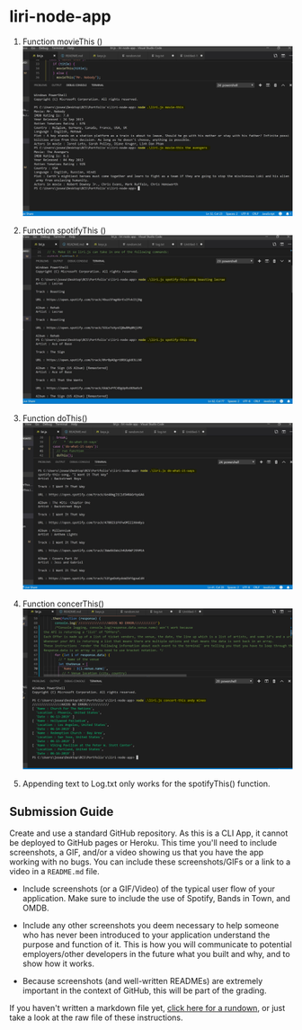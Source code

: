# liri-node-app


1. Function movieThis ()
    !['movie-this'](images/Liri_bot_movieThis.JPG)

2. Function spotifyThis ()
    !['spotify-this-song'](images/Liri_bot_spotifyThis.JPG)

3. Function doThis()
    !['do-what-it-says'](images/Liri_bot_doThis.JPG)

4. Function concerThis()
    !['concert-this'](images/Liri_bot_concertThis.PNG)

5. Appending text to Log.txt only works for the spotifyThis() function.


<!-- ![GitHub Logo](/images/logo.png) -->
<!-- Format: ![Alt Text](url) -->

## Submission Guide

Create and use a standard GitHub repository. As this is a CLI App, it cannot be deployed to GitHub pages or Heroku. This time you'll need to include screenshots, a GIF, and/or a video showing us that you have the app working with no bugs. You can include these screenshots/GIFs or a link to a video in a `README.md` file.

* Include screenshots (or a GIF/Video) of the typical user flow of your application. Make sure to include the use of Spotify, Bands in Town, and OMDB.

* Include any other screenshots you deem necessary to help someone who has never been introduced to your application understand the purpose and function of it. This is how you will communicate to potential employers/other developers in the future what you built and why, and to show how it works.

* Because screenshots (and well-written READMEs) are extremely important in the context of GitHub, this will be part of the grading.

If you haven't written a markdown file yet, [click here for a rundown](https://guides.github.com/features/mastering-markdown/), or just take a look at the raw file of these instructions.
